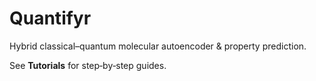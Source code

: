 # Quantifyr

Hybrid classical–quantum molecular autoencoder & property prediction.

See **Tutorials** for step‑by‑step guides.
